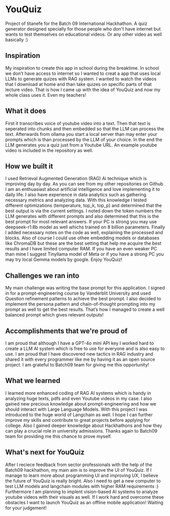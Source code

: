 # YouQuiz
Project of titanefe for the Batch 09 International Hackhathon. A quiz generator designed specially for those people who don't have internet but wants to test themselves on educational videos. Or any other video as well basically :)
## Inspiration
My inspiration to create this app in school during the breaktime. In school we don’t have access to internet so I wanted to creat a app that uses local LLMs to generate quizes with RAG system. I wanted to watch the videos that I download at home and than take quizes on specific parts of that lecture video. That is how I came up with the idea of YouQuiz and now my whole class uses it. Even my teachers!
## What it does
First it transcribes voice of youtube video into a text. Then that text is seperated into chunks and then embedded so that the LLM can process the text. Afterwards from ollama you start a local server than may enter your prompts which is than processed by the LLM of your choice. In the end the LLM generates you a quiz just from a Youtube URL. An example youtube video is included in the repository as well.
## How we built it
I used Retrieval Augmented Generation (RAG) Ai technique which is improving day by day. As you can see from my other repositories on Github I am an enthuasiast about artificial intelligence and love implementing it to daily life. I also have experience in data analytics such as gathering necessary metrics and analyzing data. With this knowledge I tested different optimizations (temperature, top_k, top_p) and determined that the best output is via the current settings. I noted down the token numbers the LLM generates with different prompts and also determined that this is the best prompt for most relevant answers. If your PC is strong you may use deepseek-r1:8b model as well whichs trained on 8 billion parameters. Finally I added necessary notes on the code as well, explaining the processed and blocks. Also of course I could use othee embedding models or databases like ChromaDB but these are the best setting that help me acquire the best results and I have limited computer RAM. If you have an even weaker PC than mine I suggest Tinyllama model of Meta or if you have a strong PC you may try local Gemma models by google. Enjoy YouQuiz!
## Challenges we ran into
My main challenge was writing the base prompt for this application. I signed in for a prompt-engineering course by Vanderblit University and used Question refinement patterns to achieve the best prompt. I also decided to implement the persona pattern and chain-of-thought prompting into my prompt as well to get the best results. That’s how I managed to create a well balanced prompt which gives relevant outputs!
## Accomplishments that we're proud of
I am proud that although I have a GPT-4o mini API key I worked hard to create a LLM AI system which is free to use for everyone and is also easy to use. I am proud that I have discovered new tactics in RAG industry and shared it with every programmer like me by having it as an open source project. I am grateful to Batch09 team for giving me this opportunity!
## What we learned
I learned more enhanced coding of RAG AI systems which is handy in analyzing huge texts, pdfs and even Youtube videos in my case. I also gained new precious knowledge about prompt-engineering and how we should interact with Large Language Models. With this project I was introduced to the huge world of Langchain as well. I hope I can further improve my skills and contribute to great projects before applying for college. Also I gained deeper knowledge about Hackhathons and how they can play a crucial role in university admissions. Thanks again to Batch09 team for providing me this chance to prove myself. 
## What's next for YouQuiz
After I reciece feedback from sector professionals with the help of the Batch09 hackhathon, my main aim is to improve the UI of YouQuiz. If I manage to learn more about programming UI and improving UX, I believe the future of YouQuiz is really bright. Also I need to get a new computer to test LLM models and langchain modules with higher RAM requirements :) Furthermore I am planning to implent vision-based AI systems to analyze youtube videos with their visuals as well. If I work hard and overcome these obstacles I want to launch YouQuiz as an offline mobile application! Waiting for your judgement!
